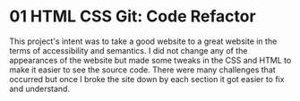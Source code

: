 # 01 HTML CSS Git: Code Refactor
This project's intent was to take a good website to a great website in the terms of accessibility and semantics. 
I did not change any of the appearances of the website but made some tweaks in the CSS and HTML to make it easier to see the source code.
There were many challenges that occurred but once I broke the site down by each section it got easier to fix and understand.